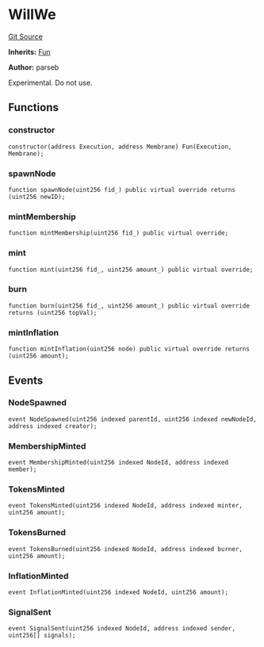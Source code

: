 # WillWe
[Git Source](https://github.com/parseb/willwe/blob/2224ac0edd2345ec0b06622d841db6de03281d90/src/WillWe.sol)

**Inherits:**
[Fun](/src/Fun.sol/contract.Fun.md)

**Author:**
parseb

Experimental. Do not use.


## Functions
### constructor


```solidity
constructor(address Execution, address Membrane) Fun(Execution, Membrane);
```

### spawnNode


```solidity
function spawnNode(uint256 fid_) public virtual override returns (uint256 newID);
```

### mintMembership


```solidity
function mintMembership(uint256 fid_) public virtual override;
```

### mint


```solidity
function mint(uint256 fid_, uint256 amount_) public virtual override;
```

### burn


```solidity
function burn(uint256 fid_, uint256 amount_) public virtual override returns (uint256 topVal);
```

### mintInflation


```solidity
function mintInflation(uint256 node) public virtual override returns (uint256 amount);
```

## Events
### NodeSpawned

```solidity
event NodeSpawned(uint256 indexed parentId, uint256 indexed newNodeId, address indexed creator);
```

### MembershipMinted

```solidity
event MembershipMinted(uint256 indexed NodeId, address indexed member);
```

### TokensMinted

```solidity
event TokensMinted(uint256 indexed NodeId, address indexed minter, uint256 amount);
```

### TokensBurned

```solidity
event TokensBurned(uint256 indexed NodeId, address indexed burner, uint256 amount);
```

### InflationMinted

```solidity
event InflationMinted(uint256 indexed NodeId, uint256 amount);
```

### SignalSent

```solidity
event SignalSent(uint256 indexed NodeId, address indexed sender, uint256[] signals);
```

